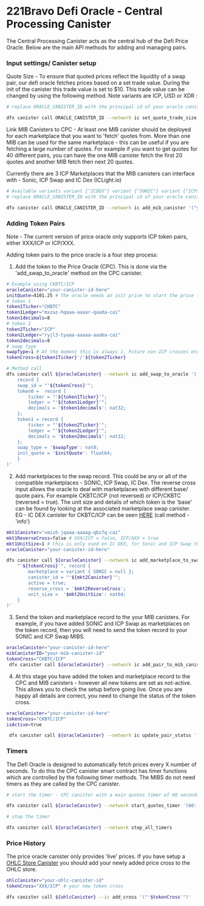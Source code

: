 # 221Bravo Defi Oracle - Central Processing Canister
The Central Processing Canister acts as the central hub of the Defi Price Oracle. Below are the main API methods for adding and managing pairs. 

### Input settings/ Canister setup
Quote Size - To ensure that quoted prices reflect the liquidity of a swap pair, our defi oracle fetches prices based on a set trade value. During the init of the canister this trade value is set to $10. This trade value can be changed by using the following method. Note variants are ICP, USD or XDR :

```bash
# replace ORACLE_CANISTER_ID with the principal id of your oracle canister

dfx canister call ORACLE_CANISTER_ID --network ic set_quote_trade_size '(20: float64, variant {"USD"})'
```

Link MIB Canisters to CPC - At least one MIB canister should be deployed for each marketplace that you want to 'fetch' quotes from. More than one MIB can be used for the same marketplace - this can be useful if you are fetching a large number of quotes. For example if you want to get quotes for 40 different pairs, you can have the one MIB canister fetch the first 20 quotes and another MIB fetch then next 20 quotes. 

Currently there are 3 ICP Marketplaces that the MIB canisters can interface with - Sonic, ICP Swap and IC Dex (ICLight.io) 

```bash
# Available variants variant {"ICDEX"} variant {"SONIC"} variant {"ICPSWAP"}
# replace ORACLE_CANISTER_ID with the principal id of your oracle canister

dfx canister call ORACLE_CANISTER_ID --network ic add_mib_canister '("your-mib-canister-id", "Name-your-mib-here", variant {"ICDEX"} )'
```

### Adding Token Pairs
Note - The current version of price oracle only supports ICP token pairs, either XXX/ICP or ICP/XXX.

Adding token pairs to the price oracle is a four step process: 

1. Add the token to the Price Oracle (CPC). This is done via the 'add_swap_to_oracle' method on the CPC canister.

```bash
# Example using CKBTC/ICP
oracleCanister="your-canister-id-here"
initQuote=4101.25 # The oracle needs an init price to start the price fetching process. 
# token 1
token1Ticker="CKBTC"
token1Ledger="mxzaz-hqaaa-aaaar-qaada-cai"
token1decimals=8
# token 2
token2Ticker="ICP"
token2Ledger="ryjl3-tyaaa-aaaaa-aaaba-cai"
token2decimals=8
# swap type
swapType=1 # At the moment this is always 1. Future non-ICP crosses etc will add other swap types. 
tokenCross=${token1Ticker}'/'${token2Ticker}

# Method call
dfx canister call ${oracleCanister} --network ic add_swap_to_oracle '(
    record {
    swap_id = "'${tokenCross}'";
    token0 =  record { 
        ticker = "'${token1Ticker}'";
        ledger = "'${token1Ledger}'";
        decimals = '$token1decimals': nat32;
    };
    token1 = record { 
        ticker = "'${token2Ticker}'";
        ledger = "'${token2Ledger}'";
        decimals = '$token2decimals': nat32;
    };
    swap_type = '$swapType': nat8;
    init_quote = '$initQuote': float64;
    }
)'
```

2. Add marketplaces to the swap record. This could be any or all of the compatible marketplaces - SONIC, ICP Swap, IC Dex. The reverse cross input allows the oracle to deal with marketplaces with different base/ quote pairs. For example CKBTC/ICP (not reversed) or ICP/CKBTC (reversed = true). The unit size and details of which token is the 'base' can be found by looking at the associated marketplace swap canister. EG - IC DEX canister for CKBTC/ICP can be seen [HERE](https://dashboard.internetcomputer.org/canister/5u2c6-kyaaa-aaaar-qadiq-cai) (call method - 'info')

```bash
mkt1Canister="xmiu5-jqaaa-aaaag-qbz7q-cai"
mkt1ReverseCross=false # XXX/ICP = false, ICP/XXX = true
mkt1UnitSize=1 # this is only used on IC DEX, for Sonic and ICP Swap this value will not be counted. 
oracleCanister="your-canister-id-here"

dfx canister call ${oracleCanister} --network ic add_marketplace_to_swap '(
    "'${tokenCross}'", record {
        marketplace = variant { SONIC = null };
        canister_id = "'${mkt2Canister}'";
        active = true;
        reverse_cross = '$mkt2ReverseCross';
        unit_size =  '$mkt2UnitSize': nat64;
    } 
)'
```

3. Send the token and marketplace record to the your MIB canisters. For example, if you have added SONIC and ICP Swap as marketplaces on the token record, then you will need to send the token record to your SONIC and ICP Swap MIBS. 

```bash
oracleCanister="your-canister-id-here"
mibCanisterID="your-mib-canister-id"
tokenCross="CKBTC/ICP"
 dfx canister call ${oracleCanister} --network ic add_pair_to_mib_canister '("'${mibCanisterID}'", "'${tokenCross}'")'
```

4. At this stage you have added the token and marketplace record to the CPC and MIB canisters - however all new tokens are set as not-active. This allows you to check the setup before going live. Once you are happy all details are correct, you need to change the status of the token cross. 

```bash
oracleCanister="your-canister-id-here"
tokenCross="CKBTC/ICP"
isActive=true

 dfx canister call ${oracleCanister} --network ic update_pair_status '("'${tokenCross}'", null, '${isActive}': bool)'
```

### Timers
The Defi Oracle is designed to automatically fetch prices every X number of seconds. To do this the CPC canister smart contract has timer functions which are controlled by the following timer methods. The MIBS do not need timers as they are called by the CPC canister. 

```bash
# start the timer - CPC canister with a main quotes timer of 60 seconds and 900 seconds for Stable Quotes fetching. 

dfx canister call ${oracleCanister} --network start_quotes_timer '(60: nat64, 900: nat64)'

# stop the timer 

dfx canister call ${oracleCanister} --network stop_all_timers
```

### Price History
The price oracle canister only provides 'live' prices. If you have setup a [OHLC Store Canister](https://github.com/SaorsaLabs/221BravoApp_v3/tree/main/src/ohlcStore_mk2) you should add your newly added price cross to the OHLC store. 

```bash
ohlcCanister="your-ohlc-canister-id"
tokenCross="XXX/ICP" # your new token cross

dfx canister call ${ohlcCanister} --ic add_cross '("'$tokenCross'")'
```